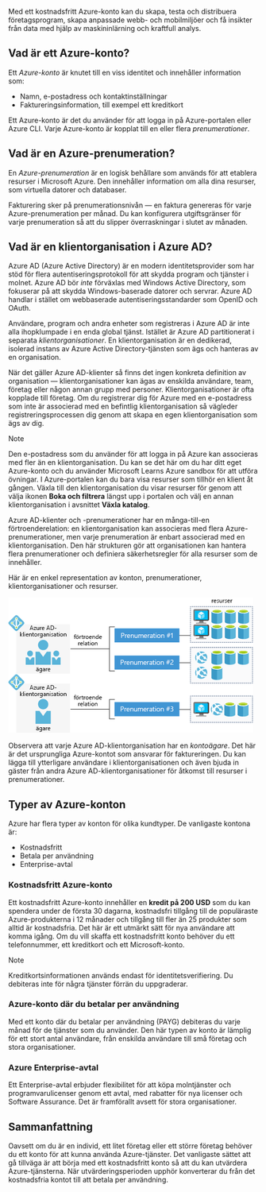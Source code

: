 Med ett kostnadsfritt Azure-konto kan du skapa, testa och distribuera företagsprogram, skapa anpassade webb- och mobilmiljöer och få insikter från data med hjälp av maskininlärning och kraftfull analys.

## <a name="what-is-an-azure-account"></a>Vad är ett Azure-konto?

Ett _Azure-konto_ är knutet till en viss identitet och innehåller information som:

- Namn, e-postadress och kontaktinställningar
- Faktureringsinformation, till exempel ett kreditkort

Ett Azure-konto är det du använder för att logga in på Azure-portalen eller Azure CLI. Varje Azure-konto är kopplat till en eller flera _prenumerationer_.

## <a name="what-is-an-azure-subscription"></a>Vad är en Azure-prenumeration?

En _Azure-prenumeration_ är en logisk behållare som används för att etablera resurser i Microsoft Azure. Den innehåller information om alla dina resurser, som virtuella datorer och databaser.

Fakturering sker på prenumerationsnivån &mdash; en faktura genereras för varje Azure-prenumeration per månad. Du kan konfigurera utgiftsgränser för varje prenumeration så att du slipper överraskningar i slutet av månaden.

## <a name="what-is-an-azure-ad-tenant"></a>Vad är en klientorganisation i Azure AD?

Azure AD (Azure Active Directory) är en modern identitetsprovider som har stöd för flera autentiseringsprotokoll för att skydda program och tjänster i molnet. Azure AD bör _inte_ förväxlas med Windows Active Directory, som fokuserar på att skydda Windows-baserade datorer och servrar. Azure AD handlar i stället om webbaserade autentiseringsstandarder som OpenID och OAuth.

Användare, program och andra enheter som registreras i Azure AD är inte alla ihopklumpade i en enda global tjänst. Istället är Azure AD partitionerat i separata _klientorganisationer_. En klientorganisation är en dedikerad, isolerad instans av Azure Active Directory-tjänsten som ägs och hanteras av en organisation.

När det gäller Azure AD-klienter så finns det ingen konkreta definition av organisation &mdash; klientorganisationer kan ägas av enskilda användare, team, företag eller någon annan grupp med personer. Klientorganisationer är ofta kopplade till företag. Om du registrerar dig för Azure med en e-postadress som inte är associerad med en befintlig klientorganisation så vägleder registreringsprocessen dig genom att skapa en egen klientorganisation som ägs av dig.

> [!NOTE]
> Den e-postadress som du använder för att logga in på Azure kan associeras med fler än en klientorganisation. Du kan se det här om du har ditt eget Azure-konto och du använder Microsoft Learns Azure sandbox för att utföra övningar. I Azure-portalen kan du bara visa resurser som tillhör en klient åt gången. Växla till den klientorganisation du visar resurser för genom att välja ikonen **Boka och filtrera** längst upp i portalen och välj en annan klientorganisation i avsnittet **Växla katalog**.

Azure AD-klienter och -prenumerationer har en många-till-en förtroenderelation: en klientorganisation kan associeras med flera Azure-prenumerationer, men varje prenumeration är enbart associerad med en klientorganisation. Den här strukturen gör att organisationen kan hantera flera prenumerationer och definiera säkerhetsregler för alla resurser som de innehåller.

Här är en enkel representation av konton, prenumerationer, klientorganisationer och resurser.

![Diagram som visar hur konton, klientorganisationer, prenumerationer och resurser fungerar tillsammans](../media/3-azure-ad-tenant.png)

Observera att varje Azure AD-klientorganisation har en _kontoägare_. Det här är det ursprungliga Azure-kontot som ansvarar för faktureringen. Du kan lägga till ytterligare användare i klientorganisationen och även bjuda in gäster från andra Azure AD-klientorganisationer för åtkomst till resurser i prenumerationer.

## <a name="azure-account-types"></a>Typer av Azure-konton

Azure har flera typer av konton för olika kundtyper. De vanligaste kontona är:

- Kostnadsfritt
- Betala per användning
- Enterprise-avtal

### <a name="azure-free-account"></a>Kostnadsfritt Azure-konto

Ett kostnadsfritt Azure-konto innehåller en **kredit på 200 USD** som du kan spendera under de första 30 dagarna, kostnadsfri tillgång till de populäraste Azure-produkterna i 12 månader och tillgång till fler än 25 produkter som alltid är kostnadsfria. Det här är ett utmärkt sätt för nya användare att komma igång. Om du vill skaffa ett kostnadsfritt konto behöver du ett telefonnummer, ett kreditkort och ett Microsoft-konto.

> [!NOTE]
> Kreditkortsinformationen används endast för identitetsverifiering. Du debiteras inte för några tjänster förrän du uppgraderar.

### <a name="azure-pay-as-you-go-account"></a>Azure-konto där du betalar per användning

Med ett konto där du betalar per användning (PAYG) debiteras du varje månad för de tjänster som du använder. Den här typen av konto är lämplig för ett stort antal användare, från enskilda användare till små företag och stora organisationer.

### <a name="azure-enterprise-agreement"></a>Azure Enterprise-avtal

Ett Enterprise-avtal erbjuder flexibilitet för att köpa molntjänster och programvarulicenser genom ett avtal, med rabatter för nya licenser och Software Assurance. Det är framförallt avsett för stora organisationer.

## <a name="summary"></a>Sammanfattning

Oavsett om du är en individ, ett litet företag eller ett större företag behöver du ett konto för att kunna använda Azure-tjänster. Det vanligaste sättet att gå tillväga är att börja med ett kostnadsfritt konto så att du kan utvärdera Azure-tjänsterna. När utvärderingsperioden upphör konverterar du från det kostnadsfria kontot till att betala per användning.